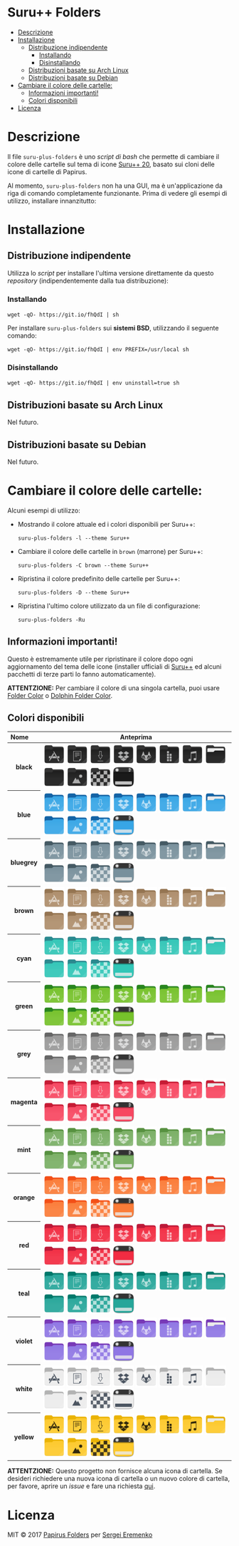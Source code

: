 <h1>Suru++ Folders</h1>

- [Descrizione](#descrizione)
- [Installazione](#installazione)
  - [Distribuzione indipendente](#distribuzione-indipendente)
    - [Installando](#installando)
    - [Disinstallando](#disinstallando)
  - [Distribuzioni basate su Arch Linux](#distribuzioni-basate-su-arch-linux)
  - [Distribuzioni basate su Debian](#distribuzioni-basate-su-debian)
- [Cambiare il colore delle cartelle:](#cambiare-il-colore-delle-cartelle)
  - [Informazioni importanti!](#informazioni-importanti)
  - [Colori disponibili](#colori-disponibili)
- [Licenza](#licenza)

# Descrizione

Il file `suru-plus-folders` è uno *script di bash* che permette di cambiare il colore delle cartelle sul tema di icone [Suru++ 20](https://github.com/gusbemacbe/suru-plus), basato sui cloni delle icone di cartelle di Papirus.

Al momento, `suru-plus-folders` non ha una GUI, ma è un'applicazione da riga di comando completamente funzionante. Prima di vedere gli esempi di utilizzo, installare innanzitutto:

# Installazione

## Distribuzione indipendente

Utilizza lo *script* per installare l'ultima versione direttamente da questo *repository* (indipendentemente dalla tua distribuzione):

### Installando

```
wget -qO- https://git.io/fhQdI | sh
```

Per installare `suru-plus-folders` sui **sistemi BSD**, utilizzando il seguente comando:

```
wget -qO- https://git.io/fhQdI | env PREFIX=/usr/local sh
```

### Disinstallando

```
wget -qO- https://git.io/fhQdI | env uninstall=true sh
```

## Distribuzioni basate su Arch Linux

Nel futuro.

## Distribuzioni basate su Debian

Nel futuro.

# Cambiare il colore delle cartelle:

Alcuni esempi di utilizzo:

- Mostrando il colore attuale ed i colori disponibili per Suru++:
    ```
    suru-plus-folders -l --theme Suru++
    ```
- Cambiare il colore delle cartelle in `brown` (marrone) per Suru++:
    ```
    suru-plus-folders -C brown --theme Suru++
    ```
- Ripristina il colore predefinito delle cartelle per Suru++:
    ```
    suru-plus-folders -D --theme Suru++
    ```
- Ripristina l'ultimo colore utilizzato da un file di configurazione:
    ```
    suru-plus-folders -Ru
    ```

## Informazioni importanti!

Questo è estremamente utile per ripristinare il colore dopo ogni aggiornamento del tema delle icone (installer ufficiali di [Suru++](https://github.com/gusbemacbe/suru-plus) ed alcuni pacchetti di terze parti lo fanno automaticamente).

**ATTENTZIONE:** Per cambiare il colore di una singola cartella, puoi usare [Folder Color](http://foldercolor.tuxfamily.org) o [Dolphin Folder Color](https://github.com/audoban/dolphin-cartella-colore).

## Colori disponibili

<table style="margin-left: auto; margin-right: auto;">
  <thead>
    <tr>
      <th style="text-align:left">Nome</th>
      <th style="text-align:center">Anteprima</th>
    </tr>
  </thead>
  <tbody>
    <tr>
      <th>black</th>
      <td>
        <img src="/images/folder-black-apps.svg" height="48px" width="48px" alt="folder-black-apps">
        <img src="/images/folder-black-documents.svg" height="48px" width="48px" alt="folder-black-documents">
        <img src="/images/folder-black-download.svg" height="48px" width="48px" alt="folder-black-download">
        <img src="/images/folder-black-dropbox.svg" height="48px" width="48px" alt="folder-black-dropbox">
        <img src="/images/folder-black-gitlab.svg" height="48px" width="48px" alt="folder-black-gitlab">
        <img src="/images/folder-black-icons.svg" height="48px" width="48px" alt="folder-black-icons">
        <img src="/images/folder-black-music.svg" height="48px" width="48px" alt="folder-black-music">
        <img src="/images/folder-black-open.svg" height="48px" width="48px" alt="folder-black-open">
        <img src="/images/folder-black.svg" height="48px" width="48px" alt="folder-black">
        <img src="/images/folder-black-pictures.svg" height="48px" width="48px" alt="folder-black-pictures"> 
        <img src="/images/folder-black-visiting.svg" height="48px" width="48px" alt="folder-black-visiting"> 
        <img src="/images/user-black-desktop.svg" height="48px" width="48px" alt="user-black-desktop">
      </td>
    </tr>
    <tr>
      <th>blue</th>
      <td>
        <img src="/images/folder-blue-apps.svg" height="48px" width="48px" alt="folder-blue-apps">
        <img src="/images/folder-blue-documents.svg" height="48px" width="48px" alt="folder-blue-documents">
        <img src="/images/folder-blue-download.svg" height="48px" width="48px" alt="folder-blue-download">
        <img src="/images/folder-blue-dropbox.svg" height="48px" width="48px" alt="folder-blue-dropbox">
        <img src="/images/folder-blue-gitlab.svg" height="48px" width="48px" alt="folder-blue-gitlab">
        <img src="/images/folder-blue-icons.svg" height="48px" width="48px" alt="folder-blue-icons">
        <img src="/images/folder-blue-music.svg" height="48px" width="48px" alt="folder-blue-music">
        <img src="/images/folder-blue-open.svg" height="48px" width="48px" alt="folder-blue-open">
        <img src="/images/folder-blue.svg" height="48px" width="48px" alt="folder-blue">
        <img src="/images/folder-blue-pictures.svg" height="48px" width="48px" alt="folder-blue-pictures"> 
        <img src="/images/folder-blue-visiting.svg" height="48px" width="48px" alt="folder-blue-visiting"> 
        <img src="/images/user-blue-desktop.svg" height="48px" width="48px" alt="user-blue-desktop">
      </td>
    </tr>
    <tr>
      <th>bluegrey</th>
      <td>
        <img src="/images/folder-bluegrey-apps.svg" height="48px" width="48px" alt="folder-bluegrey-apps">
        <img src="/images/folder-bluegrey-documents.svg" height="48px" width="48px" alt="folder-bluegrey-documents">
        <img src="/images/folder-bluegrey-download.svg" height="48px" width="48px" alt="folder-bluegrey-download">
        <img src="/images/folder-bluegrey-dropbox.svg" height="48px" width="48px" alt="folder-bluegrey-dropbox">
        <img src="/images/folder-bluegrey-gitlab.svg" height="48px" width="48px" alt="folder-bluegrey-gitlab">
        <img src="/images/folder-bluegrey-icons.svg" height="48px" width="48px" alt="folder-bluegrey-icons">
        <img src="/images/folder-bluegrey-music.svg" height="48px" width="48px" alt="folder-bluegrey-music">
        <img src="/images/folder-bluegrey-open.svg" height="48px" width="48px" alt="folder-bluegrey-open">
        <img src="/images/folder-bluegrey.svg" height="48px" width="48px" alt="folder-bluegrey">
        <img src="/images/folder-bluegrey-pictures.svg" height="48px" width="48px" alt="folder-bluegrey-pictures"> 
        <img src="/images/folder-bluegrey-visiting.svg" height="48px" width="48px" alt="folder-bluegrey-visiting"> 
        <img src="/images/user-bluegrey-desktop.svg" height="48px" width="48px" alt="user-bluegrey-desktop">
      </td>
    </tr>
    <tr>
      <th>brown</th>
      <td>
        <img src="/images/folder-brown-apps.svg" height="48px" width="48px" alt="folder-brown-apps">
        <img src="/images/folder-brown-documents.svg" height="48px" width="48px" alt="folder-brown-documents">
        <img src="/images/folder-brown-download.svg" height="48px" width="48px" alt="folder-brown-download">
        <img src="/images/folder-brown-dropbox.svg" height="48px" width="48px" alt="folder-brown-dropbox">
        <img src="/images/folder-brown-gitlab.svg" height="48px" width="48px" alt="folder-brown-gitlab">
        <img src="/images/folder-brown-icons.svg" height="48px" width="48px" alt="folder-brown-icons">
        <img src="/images/folder-brown-music.svg" height="48px" width="48px" alt="folder-brown-music">
        <img src="/images/folder-brown-open.svg" height="48px" width="48px" alt="folder-brown-open">
        <img src="/images/folder-brown.svg" height="48px" width="48px" alt="folder-brown">
        <img src="/images/folder-brown-pictures.svg" height="48px" width="48px" alt="folder-brown-pictures"> 
        <img src="/images/folder-brown-visiting.svg" height="48px" width="48px" alt="folder-brown-visiting"> 
        <img src="/images/user-brown-desktop.svg" height="48px" width="48px" alt="user-brown-desktop">
      </td>
    </tr>
    <tr>
      <th>cyan</th>
      <td>
        <img src="/images/folder-cyan-apps.svg" height="48px" width="48px" alt="folder-cyan-apps">
        <img src="/images/folder-cyan-documents.svg" height="48px" width="48px" alt="folder-cyan-documents">
        <img src="/images/folder-cyan-download.svg" height="48px" width="48px" alt="folder-cyan-download">
        <img src="/images/folder-cyan-dropbox.svg" height="48px" width="48px" alt="folder-cyan-dropbox">
        <img src="/images/folder-cyan-gitlab.svg" height="48px" width="48px" alt="folder-cyan-gitlab">
        <img src="/images/folder-cyan-icons.svg" height="48px" width="48px" alt="folder-cyan-icons">
        <img src="/images/folder-cyan-music.svg" height="48px" width="48px" alt="folder-cyan-music">
        <img src="/images/folder-cyan-open.svg" height="48px" width="48px" alt="folder-cyan-open">
        <img src="/images/folder-cyan.svg" height="48px" width="48px" alt="folder-cyan">
        <img src="/images/folder-cyan-pictures.svg" height="48px" width="48px" alt="folder-cyan-pictures"> 
        <img src="/images/folder-cyan-visiting.svg" height="48px" width="48px" alt="folder-cyan-visiting"> 
        <img src="/images/user-cyan-desktop.svg" height="48px" width="48px" alt="user-cyan-desktop">
      </td>
    </tr>
    <tr>
      <th>green</th>
      <td>
        <img src="/images/folder-green-apps.svg" height="48px" width="48px" alt="folder-green-apps">
        <img src="/images/folder-green-documents.svg" height="48px" width="48px" alt="folder-green-documents">
        <img src="/images/folder-green-download.svg" height="48px" width="48px" alt="folder-green-download">
        <img src="/images/folder-green-dropbox.svg" height="48px" width="48px" alt="folder-green-dropbox">
        <img src="/images/folder-green-gitlab.svg" height="48px" width="48px" alt="folder-green-gitlab">
        <img src="/images/folder-green-icons.svg" height="48px" width="48px" alt="folder-green-icons">
        <img src="/images/folder-green-music.svg" height="48px" width="48px" alt="folder-green-music">
        <img src="/images/folder-green-open.svg" height="48px" width="48px" alt="folder-green-open">
        <img src="/images/folder-green.svg" height="48px" width="48px" alt="folder-green">
        <img src="/images/folder-green-pictures.svg" height="48px" width="48px" alt="folder-green-pictures"> 
        <img src="/images/folder-green-visiting.svg" height="48px" width="48px" alt="folder-green-visiting"> 
        <img src="/images/user-green-desktop.svg" height="48px" width="48px" alt="user-green-desktop">
      </td>
    </tr>
    <tr>
      <th>grey</th>
      <td>
        <img src="/images/folder-grey-apps.svg" height="48px" width="48px" alt="folder-grey-apps">
        <img src="/images/folder-grey-documents.svg" height="48px" width="48px" alt="folder-grey-documents">
        <img src="/images/folder-grey-download.svg" height="48px" width="48px" alt="folder-grey-download">
        <img src="/images/folder-grey-dropbox.svg" height="48px" width="48px" alt="folder-grey-dropbox">
        <img src="/images/folder-grey-gitlab.svg" height="48px" width="48px" alt="folder-grey-gitlab">
        <img src="/images/folder-grey-icons.svg" height="48px" width="48px" alt="folder-grey-icons">
        <img src="/images/folder-grey-music.svg" height="48px" width="48px" alt="folder-grey-music">
        <img src="/images/folder-grey-open.svg" height="48px" width="48px" alt="folder-grey-open">
        <img src="/images/folder-grey.svg" height="48px" width="48px" alt="folder-grey">
        <img src="/images/folder-grey-pictures.svg" height="48px" width="48px" alt="folder-grey-pictures"> 
        <img src="/images/folder-grey-visiting.svg" height="48px" width="48px" alt="folder-grey-visiting"> 
        <img src="/images/user-grey-desktop.svg" height="48px" width="48px" alt="user-grey-desktop">
      </td>
    </tr>
    <tr>
      <th>magenta</th>
      <td>
        <img src="/images/folder-magenta-apps.svg" height="48px" width="48px" alt="folder-magenta-apps">
        <img src="/images/folder-magenta-documents.svg" height="48px" width="48px" alt="folder-magenta-documents">
        <img src="/images/folder-magenta-download.svg" height="48px" width="48px" alt="folder-magenta-download">
        <img src="/images/folder-magenta-dropbox.svg" height="48px" width="48px" alt="folder-magenta-dropbox">
        <img src="/images/folder-magenta-gitlab.svg" height="48px" width="48px" alt="folder-magenta-gitlab">
        <img src="/images/folder-magenta-icons.svg" height="48px" width="48px" alt="folder-magenta-icons">
        <img src="/images/folder-magenta-music.svg" height="48px" width="48px" alt="folder-magenta-music">
        <img src="/images/folder-magenta-open.svg" height="48px" width="48px" alt="folder-magenta-open">
        <img src="/images/folder-magenta.svg" height="48px" width="48px" alt="folder-magenta">
        <img src="/images/folder-magenta-pictures.svg" height="48px" width="48px" alt="folder-magenta-pictures"> 
        <img src="/images/folder-magenta-visiting.svg" height="48px" width="48px" alt="folder-magenta-visiting"> 
        <img src="/images/user-magenta-desktop.svg" height="48px" width="48px" alt="user-magenta-desktop">
      </td>
    </tr>
    <tr>
      <th>mint</th>
      <td>
        <img src="/images/folder-mint-apps.svg" height="48px" width="48px" alt="folder-mint-apps">
        <img src="/images/folder-mint-documents.svg" height="48px" width="48px" alt="folder-mint-documents">
        <img src="/images/folder-mint-download.svg" height="48px" width="48px" alt="folder-mint-download">
        <img src="/images/folder-mint-dropbox.svg" height="48px" width="48px" alt="folder-mint-dropbox">
        <img src="/images/folder-mint-gitlab.svg" height="48px" width="48px" alt="folder-mint-gitlab">
        <img src="/images/folder-mint-icons.svg" height="48px" width="48px" alt="folder-mint-icons">
        <img src="/images/folder-mint-music.svg" height="48px" width="48px" alt="folder-mint-music">
        <img src="/images/folder-mint-open.svg" height="48px" width="48px" alt="folder-mint-open">
        <img src="/images/folder-mint.svg" height="48px" width="48px" alt="folder-mint">
        <img src="/images/folder-mint-pictures.svg" height="48px" width="48px" alt="folder-mint-pictures"> 
        <img src="/images/folder-mint-visiting.svg" height="48px" width="48px" alt="folder-mint-visiting"> 
        <img src="/images/user-mint-desktop.svg" height="48px" width="48px" alt="user-mint-desktop">
      </td>
    </tr>
    <tr>
      <th>orange</th>
      <td>
        <img src="/images/folder-orange-apps.svg" height="48px" width="48px" alt="folder-orange-apps">
        <img src="/images/folder-orange-documents.svg" height="48px" width="48px" alt="folder-orange-documents">
        <img src="/images/folder-orange-download.svg" height="48px" width="48px" alt="folder-orange-download">
        <img src="/images/folder-orange-dropbox.svg" height="48px" width="48px" alt="folder-orange-dropbox">
        <img src="/images/folder-orange-gitlab.svg" height="48px" width="48px" alt="folder-orange-gitlab">
        <img src="/images/folder-orange-icons.svg" height="48px" width="48px" alt="folder-orange-icons">
        <img src="/images/folder-orange-music.svg" height="48px" width="48px" alt="folder-orange-music">
        <img src="/images/folder-orange-open.svg" height="48px" width="48px" alt="folder-orange-open">
        <img src="/images/folder-orange.svg" height="48px" width="48px" alt="folder-orange">
        <img src="/images/folder-orange-pictures.svg" height="48px" width="48px" alt="folder-orange-pictures"> 
        <img src="/images/folder-orange-visiting.svg" height="48px" width="48px" alt="folder-orange-visiting"> 
        <img src="/images/user-orange-desktop.svg" height="48px" width="48px" alt="user-orange-desktop">
      </td>
    </tr>
    <tr>
      <th>red</th>
      <td>
        <img src="/images/folder-red-apps.svg" height="48px" width="48px" alt="folder-red-apps">
        <img src="/images/folder-red-documents.svg" height="48px" width="48px" alt="folder-red-documents">
        <img src="/images/folder-red-download.svg" height="48px" width="48px" alt="folder-red-download">
        <img src="/images/folder-red-dropbox.svg" height="48px" width="48px" alt="folder-red-dropbox">
        <img src="/images/folder-red-gitlab.svg" height="48px" width="48px" alt="folder-red-gitlab">
        <img src="/images/folder-red-icons.svg" height="48px" width="48px" alt="folder-red-icons">
        <img src="/images/folder-red-music.svg" height="48px" width="48px" alt="folder-red-music">
        <img src="/images/folder-red-open.svg" height="48px" width="48px" alt="folder-red-open">
        <img src="/images/folder-red.svg" height="48px" width="48px" alt="folder-red">
        <img src="/images/folder-red-pictures.svg" height="48px" width="48px" alt="folder-red-pictures"> 
        <img src="/images/folder-red-visiting.svg" height="48px" width="48px" alt="folder-red-visiting"> 
        <img src="/images/user-red-desktop.svg" height="48px" width="48px" alt="user-red-desktop">
      </td>
    </tr>
    <tr>
      <th>teal</th>
      <td>
        <img src="/images/folder-teal-apps.svg" height="48px" width="48px" alt="folder-teal-apps">
        <img src="/images/folder-teal-documents.svg" height="48px" width="48px" alt="folder-teal-documents">
        <img src="/images/folder-teal-download.svg" height="48px" width="48px" alt="folder-teal-download">
        <img src="/images/folder-teal-dropbox.svg" height="48px" width="48px" alt="folder-teal-dropbox">
        <img src="/images/folder-teal-gitlab.svg" height="48px" width="48px" alt="folder-teal-gitlab">
        <img src="/images/folder-teal-icons.svg" height="48px" width="48px" alt="folder-teal-icons">
        <img src="/images/folder-teal-music.svg" height="48px" width="48px" alt="folder-teal-music">
        <img src="/images/folder-teal-open.svg" height="48px" width="48px" alt="folder-teal-open">
        <img src="/images/folder-teal.svg" height="48px" width="48px" alt="folder-teal">
        <img src="/images/folder-teal-pictures.svg" height="48px" width="48px" alt="folder-teal-pictures"> 
        <img src="/images/folder-teal-visiting.svg" height="48px" width="48px" alt="folder-teal-visiting"> 
        <img src="/images/user-teal-desktop.svg" height="48px" width="48px" alt="user-teal-desktop">
      </td>
    </tr>
    <tr>
      <th>violet</th>
      <td>
        <img src="/images/folder-violet-apps.svg" height="48px" width="48px" alt="folder-violet-apps">
        <img src="/images/folder-violet-documents.svg" height="48px" width="48px" alt="folder-violet-documents">
        <img src="/images/folder-violet-download.svg" height="48px" width="48px" alt="folder-violet-download">
        <img src="/images/folder-violet-dropbox.svg" height="48px" width="48px" alt="folder-violet-dropbox">
        <img src="/images/folder-violet-gitlab.svg" height="48px" width="48px" alt="folder-violet-gitlab">
        <img src="/images/folder-violet-icons.svg" height="48px" width="48px" alt="folder-violet-icons">
        <img src="/images/folder-violet-music.svg" height="48px" width="48px" alt="folder-violet-music">
        <img src="/images/folder-violet-open.svg" height="48px" width="48px" alt="folder-violet-open">
        <img src="/images/folder-violet.svg" height="48px" width="48px" alt="folder-violet">
        <img src="/images/folder-violet-pictures.svg" height="48px" width="48px" alt="folder-violet-pictures"> 
        <img src="/images/folder-violet-visiting.svg" height="48px" width="48px" alt="folder-violet-visiting"> 
        <img src="/images/user-violet-desktop.svg" height="48px" width="48px" alt="user-violet-desktop">
      </td>
    </tr>
    <tr>
      <th>white</th>
      <td>
        <img src="/images/folder-white-apps.svg" height="48px" width="48px" alt="folder-white-apps">
        <img src="/images/folder-white-documents.svg" height="48px" width="48px" alt="folder-white-documents">
        <img src="/images/folder-white-download.svg" height="48px" width="48px" alt="folder-white-download">
        <img src="/images/folder-white-dropbox.svg" height="48px" width="48px" alt="folder-white-dropbox">
        <img src="/images/folder-white-gitlab.svg" height="48px" width="48px" alt="folder-white-gitlab">
        <img src="/images/folder-white-icons.svg" height="48px" width="48px" alt="folder-white-icons">
        <img src="/images/folder-white-music.svg" height="48px" width="48px" alt="folder-white-music">
        <img src="/images/folder-white-open.svg" height="48px" width="48px" alt="folder-white-open">
        <img src="/images/folder-white.svg" height="48px" width="48px" alt="folder-white">
        <img src="/images/folder-white-pictures.svg" height="48px" width="48px" alt="folder-white-pictures"> 
        <img src="/images/folder-white-visiting.svg" height="48px" width="48px" alt="folder-white-visiting"> 
        <img src="/images/user-white-desktop.svg" height="48px" width="48px" alt="user-white-desktop">
      </td>
    </tr>
    <tr>
      <th>yellow</th>
      <td>
        <img src="/images/folder-yellow-apps.svg" height="48px" width="48px" alt="folder-yellow-apps">
        <img src="/images/folder-yellow-documents.svg" height="48px" width="48px" alt="folder-yellow-documents">
        <img src="/images/folder-yellow-download.svg" height="48px" width="48px" alt="folder-yellow-download">
        <img src="/images/folder-yellow-dropbox.svg" height="48px" width="48px" alt="folder-yellow-dropbox">
        <img src="/images/folder-yellow-gitlab.svg" height="48px" width="48px" alt="folder-yellow-gitlab">
        <img src="/images/folder-yellow-icons.svg" height="48px" width="48px" alt="folder-yellow-icons">
        <img src="/images/folder-yellow-music.svg" height="48px" width="48px" alt="folder-yellow-music">
        <img src="/images/folder-yellow-open.svg" height="48px" width="48px" alt="folder-yellow-open">
        <img src="/images/folder-yellow.svg" height="48px" width="48px" alt="folder-yellow">
        <img src="/images/folder-yellow-pictures.svg" height="48px" width="48px" alt="folder-yellow-pictures"> 
        <img src="/images/folder-yellow-visiting.svg" height="48px" width="48px" alt="folder-yellow-visiting"> 
        <img src="/images/user-yellow-desktop.svg" height="48px" width="48px" alt="user-yellow-desktop">
      </td>
    </tr>
  </tbody>
</table>

**ATTENTZIONE:** Questo progetto non fornisce alcuna icona di cartella. Se desideri richiedere una nuova icona di cartella o un nuovo colore di cartella, per favore, aprire un *issue* e fare una richiesta [qui](https://github.com/gusbemacbe/suru-plus/issues/new).

# Licenza

MIT © 2017 [Papirus Folders](https://github.com/PapirusDevelopmentTeam/papirus-folders) per [Sergei Eremenko](https://github.com/SmartFinn)
